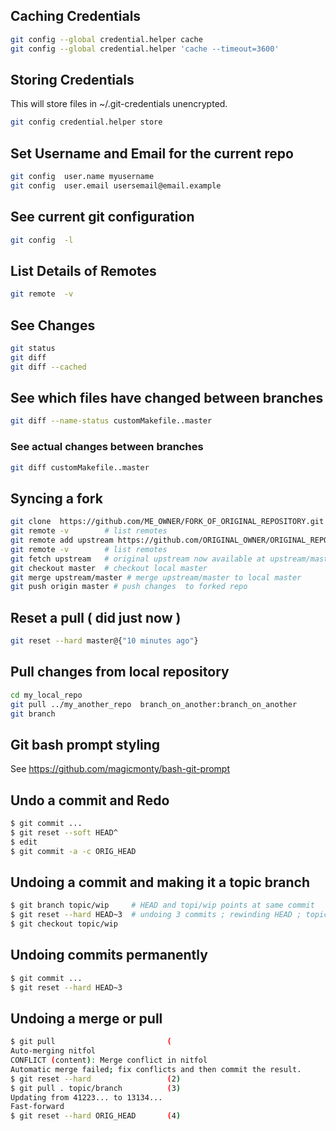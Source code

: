 ## Caching Credentials  

```sh 
git config --global credential.helper cache
git config --global credential.helper 'cache --timeout=3600'
```

## Storing Credentials  
This will store files in ~/.git-credentials unencrypted. 
```sh
git config credential.helper store
```


## Set Username and Email for the current repo 

```sh
git config  user.name myusername
git config  user.email usersemail@email.example 
```
## See current git configuration 
```sh
git config  -l 
```
## List Details of Remotes  
```sh
git remote  -v 
```
## See Changes  
```sh 
git status
git diff 
git diff --cached  
```

## See which files have changed between branches  
```sh
git diff --name-status customMakefile..master
```
### See actual changes  between branches
```sh
git diff customMakefile..master
```

## Syncing a fork 

```sh 
git clone  https://github.com/ME_OWNER/FORK_OF_ORIGINAL_REPOSITORY.git  
git remote -v        # list remotes  
git remote add upstream https://github.com/ORIGINAL_OWNER/ORIGINAL_REPOSITORY.git   # add upstream remote pointing to original repo 
git remote -v        # list remotes  
git fetch upstream   # original upstream now available at upstream/master 
git checkout master  # checkout local master 
git merge upstream/master # merge upstream/master to local master 
git push origin master # push changes  to forked repo 

```

## Reset a pull ( did just now ) 
```sh 
git reset --hard master@{"10 minutes ago"} 
```


## Pull changes from local repository 
```sh 
cd my_local_repo
git pull ../my_another_repo  branch_on_another:branch_on_another
git branch 
```
## Git bash prompt styling 
See https://github.com/magicmonty/bash-git-prompt 

## Undo a commit and Redo
```sh
$ git commit ...
$ git reset --soft HEAD^      
$ edit                        
$ git commit -a -c ORIG_HEAD  
```
## Undoing a commit and making it a topic branch 
```sh
$ git branch topic/wip     # HEAD and topi/wip points at same commit
$ git reset --hard HEAD~3  # undoing 3 commits ; rewinding HEAD ; topic/wip not rewind
$ git checkout topic/wip   
```
## Undoing commits permanently 
```sh
$ git commit ...
$ git reset --hard HEAD~3   
```
## Undoing a merge or pull 
```sh
$ git pull                         (
Auto-merging nitfol
CONFLICT (content): Merge conflict in nitfol
Automatic merge failed; fix conflicts and then commit the result.
$ git reset --hard                 (2)
$ git pull . topic/branch          (3)
Updating from 41223... to 13134...
Fast-forward
$ git reset --hard ORIG_HEAD       (4)
```
